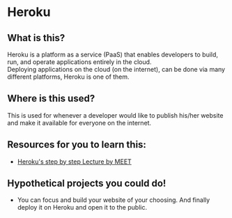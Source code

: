 # Heroku 

## What is this? 
Heroku is a platform as a service (PaaS) that enables developers to build, run, and operate applications entirely in the cloud.  
Deploying applications on the cloud (on the internet), can be done via many different platforms, Heroku is one of them.

## Where is this used?
This is used for whenever a developer would like to publish his/her website and make it available for everyone on the internet.

## Resources for you to learn this:
 - [Heroku's step by step Lecture by MEET](https://docs.google.com/presentation/d/1nUqZOhiinwz3Zz2wTwFpGaVV7mZLXqkiiTtmFgIUukM/edit?usp=sharing)


## Hypothetical projects you could do!
- You can focus and build your website of your choosing. And finally deploy it on Heroku and open it to the public.
